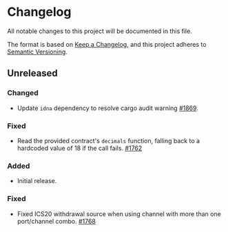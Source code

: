 <!-- markdownlint-disable no-duplicate-heading -->

# Changelog

All notable changes to this project will be documented in this file.

The format is based on [Keep a Changelog](https://keepachangelog.com/en/1.1.0/),
and this project adheres to [Semantic Versioning](https://semver.org/spec/v2.0.0.html).

## Unreleased

### Changed

- Update `idna` dependency to resolve cargo audit warning [#1869](https://github.com/astriaorg/astria/pull/1869).

### Fixed

- Read the provided contract's `decimals` function, falling back to a hardcoded
  value of 18 if the call fails.
  [#1762](https://github.com/astriaorg/astria/pull/1762)

### Added

- Initial release.

### Fixed

- Fixed ICS20 withdrawal source when using channel with more than one
  port/channel combo. [#1768](https://github.com/astriaorg/astria/pull/1768)

